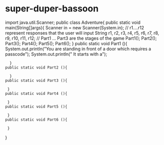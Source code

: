 # super-duper-bassoon


import java.util.Scanner;
   public class Adventure{
       public static void main(String[]args){
       Scanner in = new Scanner(System.in);
       // r1....r12 represent responses that the user will input
       String r1, r2, r3, r4, r5, r6, r7, r8, r9, r10, r11, r12;
       // Part1 ... Part3 are the stages of the game
       Part1();
       Part2();
       Part3();
       Part4();
       Part5();
       Part6();
    }
    public static void Part1 (){
       System.out.println("You are standing in front of a door which requires a passcode");
       System.out.println(" It starts with a");
       
      }
    public static void Part2 (){
      
      }
    public static void Part3 (){
      
     }
    public static void Part4 (){
      
     }
    public static void Part5 (){
      
     }
    public static void Part6 (){
      
     }
 }
